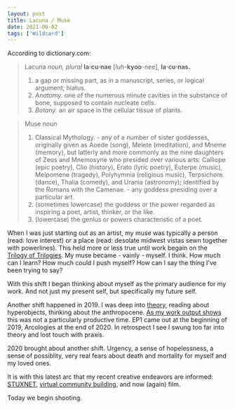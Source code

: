```yaml
---
layout: post
title: Lacuna / Muse
date: 2021-06-02
tags: ['Wildcard']
---
```

According to dictionary.com:
<!--x-->

> Lacuna
> *noun, plural* **la·cu·nae** [*luh*-**kyoo**-nee], **la·cu·nas.**
> 1. a gap or missing part, as in a manuscript, series, or logical argument; hiatus.
> 2. *Anatomy.* one of the numerous minute cavities in the substance of bone, supposed to contain nucleate cells.
> 3. *Botany.* an air space in the cellular tissue of plants.

> Muse
> *noun*
> 1. Classical Mythology.
    - any of a number of sister goddesses, originally given as Aoede (song), Melete (meditation), and Mneme (memory), but latterly and more commonly as the nine daughters of Zeus and Mnemosyne who presided over various arts: Calliope (epic poetry), Clio (history), Erato (lyric poetry), Euterpe (music), Melpomene (tragedy), Polyhymnia (religious music), Terpsichore (dance), Thalia (comedy), and Urania (astronomy); identified by the Romans with the Camenae.
    - any goddess presiding over a particular art.
> 2. (sometimes lowercase) the goddess or the power regarded as inspiring a poet, artist, thinker, or the like.
> 3. (lowercase) the genius or powers characteristic of a poet.

When I was just starting out as an artist, my muse was typically a person (read: love interest) or a place (read: desolate midwest vistas sewn together with powerlines). This held more or less true until work begain on the [Trilogy of Trilogies](/2017/12/23/the-trilogy-of-trilogies/). My muse became - vainly - myself. I think. How much can I learn? How much could I push myself? How can I say the thing I've been trying to say?

With this shift I began thinking about myself as the primary audience for my work. And not just my present self, but specifically my future self.

Another shift happened in 2019. I was deep into [theory](/2019/05/24/coordinated-universal-time/), reading about hyperobjects, thinking about the anthropocene. [As my work output shows](/discography) this was not a particularly productive time. EP1 came out at the beginning of 2019, Arcologies at the end of 2020. In retrospect I see I swung too far into theory and lost touch with praxis.

2020 brought about another shift. Urgency, a sense of hopelessness, a sense of possiblity, very real fears about death and mortality for myself and my loved ones.

It is with this latest arc that my recent creative endeavors are informed: [STUXNET](https://stuxnet.me), [virtual community building](https://llllllll.co/t/45273), and now (again) film.

Today we begin shooting.